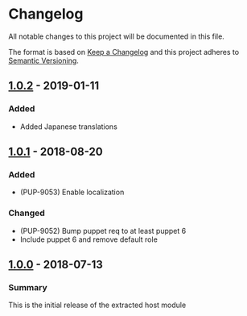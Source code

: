 # Changelog

All notable changes to this project will be documented in this file.

The format is based on [Keep a Changelog](http://keepachangelog.com/en/1.0.0/) and this project adheres to [Semantic Versioning](http://semver.org).

## [1.0.2] - 2019-01-11
### Added
- Added Japanese translations

## [1.0.1] - 2018-08-20
### Added
- (PUP-9053) Enable localization
### Changed
- (PUP-9052) Bump puppet req to at least puppet 6
- Include puppet 6 and remove default role

## [1.0.0] - 2018-07-13
### Summary
This is the initial release of the extracted host module

[1.0.2]: https://github.com/puppetlabs/puppetlabs-host_core/compare/1.0.1...1.0.2
[1.0.1]: https://github.com/puppetlabs/puppetlabs-host_core/compare/1.0.0...1.0.1
[1.0.0]: https://github.com/puppetlabs/puppetlabs-host_core/releases/tag/1.0.0
